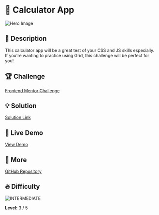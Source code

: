 # 📁 Calculator App

![Hero Image](https://res.cloudinary.com/dz209s6jk/image/upload/v1652199546/Challenges/zjx3vvssz4f9zxr2djai.jpg)

## 🌟 Description

This calculator app will be a great test of your CSS and JS skills especially. If you're wanting to practice using Grid, this challenge will be perfect for you!

## 🏆 Challenge

[Frontend Mentor Challenge](https://www.frontendmentor.io/challenges/calculator-app-9lteq5N29)

## 💡 Solution

[Solution Link](https://www.frontendmentor.io/solutions/calculator-app-aAk8X6yKv3) 

## 🚀 Live Demo

[View Demo](https://younes-alhyan.github.io/calculator-app)

## 🔎 More

[GitHub Repository](https://github.com/younes-alhyan/frontend-mentor/)

## 🔥 Difficulty

![INTERMEDIATE](https://img.shields.io/badge/Difficulty-INTERMEDIATE-yellow)

**Level:** 3 / 5
